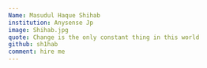 ```yaml
---
Name: Masudul Haque Shihab
institution: Anysense Jp
image: Shihab.jpg 
quote: Change is the only constant thing in this world
github: sh1hab
comment: hire me 
---
```

